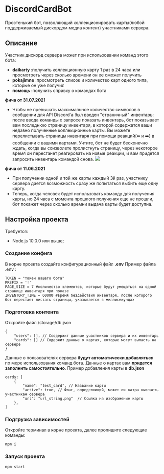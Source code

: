 # DiscordCardBot
Простенький бот, позволяющий коллекционировать карты(любой поддерживаемый дискордом медиа контент) участниками сервера.
## Описание
Участник дискорд сервера может при использовании команд этого бота:
 - **daikarty** :получить коллекционную карту 1 раз в 24 часа или просмотреть через сколько времени он ее сможет получить
 - **pokajimne** :просмотреть список и количество карт одного типа, которые он уже получил
 - **помощь** :получить справку о командах бота

 **фича от 31.07.2021**
 - Чтобы не превышать максимальное количество символов в сообщении для API Discord`а был введен "страничный" инвентарь:
после ввода команды о запросе показать инвентарь, бот показывает вам последнюю страницу инвентаря, в которой содержатся ваши недавно полученные коллекционные карты. Вы можете перелистывать страницы инвентаря при помощи реакций(⬅️ и ➡️) в сообщении с вашими картами. Учтите, бот не будет бесконечно ждать, когда вы соизволете пролистнуть страницу, через некоторое время он перестанет реагировать на новые реакции, и вам придется запросить инвентарь командой снова.
![](https://cdn.discordapp.com/attachments/852679774128439386/871084401600110632/3LfGjl6Rj4.gif)

 **фича от 11.06.2021**
- При получении одной и той же карты каждый 3й раз, участнику сервера дается возможность сразу же попытаться выбить еще одну карту.
- Теперь, когда человек будет использовать команду для получения карты, но 24 часа с момента прошлого получения еще не прошли, бот покажет через сколько времни выдача карты будет доступна.

## Настройка проекта
Требуется:
 - Node.js 10.0.0 или выше;

### Создание конфига
В корне проекта создайте конфигурационный файл **.env**
Пример файла .env :
```
TOKEN = "токен вашего бота"
PREFIX = '!' 
PAGE_SIZE = 7 #количество элементов, которые будут умещаться на одной странице инвентаря при показе
INVENTORY_TIME = 60000 #время бездействия инвентаря, после которого бот перестает листать страницы, указывается в миллисекундах 
```

### Подготовка контента
Откройте файл /storage/db.json
```
{
	"users": [], // Ссодержит данные участников сервера и их инвентарь 
	"cards": [] // Содержит данные о картах, которые могут выпасть на сервере
}
```

Данные о пользователях сервера **будут автоматически добавляться** по мере использования команд бота.
Данные о картах вам **придется заполнить самостоятельно**. 
Пример добавления карты в **db.json**
```
cards: [
    {
        "name": "test_card", // Название карты
        "active": true, // Флаг, определяющий, может ли катра вывпасть участникам сервера
        "url": "url_string.png"  // Ссылка на изображение карты
    }, 
]
```

### Подгрузка зависимостей
Откройте терминал в корне проекта, далее пропишите следующие команды:
```
npm i 
```

### Запуск проекта
```
npm start 
```